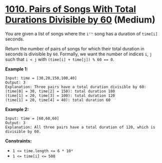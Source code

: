 # [1010. Pairs of Songs With Total Durations Divisible by 60][link] (Medium)

[link]: https://leetcode.com/problems/pairs-of-songs-with-total-durations-divisible-by-60/

You are given a list of songs where the `iᵗʰ` song has a duration of `time[i]` seconds.

Return the number of pairs of songs for which their total duration in seconds is divisible by `60`.
Formally, we want the number of indices `i`, `j` such that `i < j` with `(time[i] + time[j]) % 60 ==
0`.

**Example 1:**

```
Input: time = [30,20,150,100,40]
Output: 3
Explanation: Three pairs have a total duration divisible by 60:
(time[0] = 30, time[2] = 150): total duration 180
(time[1] = 20, time[3] = 100): total duration 120
(time[1] = 20, time[4] = 40): total duration 60
```

**Example 2:**

```
Input: time = [60,60,60]
Output: 3
Explanation: All three pairs have a total duration of 120, which is divisible by 60.
```

**Constraints:**

- `1 <= time.length <= 6 * 10⁴`
- `1 <= time[i] <= 500`
